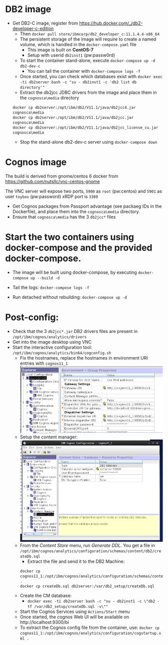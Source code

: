# DB2 image
* Get DB2-C image, register from https://hub.docker.com/_/db2-developer-c-edition
  * Then `docker pull store/ibmcorp/db2_developer_c:11.1.4.4-x86_64`
  * The persistent storage of the image will require to create a named volume, which is handled in the `docker-compose.yaml` file
    * This image is built on **CentOS-7**
    * Setup with userid `db2inst1` (pw:passw0rd)
  * To start the container stand-alone, execute `docker-compose up -d db2-dev-c`
    * You can tail the container with `docker-compose logs -f`
  * Once started, you can check which databases exist with `docker exec -ti db2server bash -c "su - db2inst1 -c 'db2 list db directory'"`
  * Extract the db2jcc JDBC drivers from the image and place them in the `cognosca\media` directory
  ```
  docker cp db2server:/opt/ibm/db2/V11.1/java/db2jcc4.jar cognosca\media
  docker cp db2server:/opt/ibm/db2/V11.1/java/db2jcc.jar cognosca\media
  docker cp db2server:/opt/ibm/db2/V11.1/java/db2jcc_license_cu.jar cognosca\media
  ```
  * Stop the stand-alone db2-dev-c server using `docker-compose down`

# Cognos image
The build is derived from gnome/centos 6 docker from https://github.com/nutsllc/vnc-centos-gnome

The VNC server will expose two ports, `5900` as `root` (pw:centos) and `5901` as user `toybox` (pw:password)
xRDP port is `3389`

* Get Cognos packages from Passport advantage (see packaeg IDs in the Dockerfile), and place them into the `cognosca\media` directory.
* Ensure that `cognosca\media` has the 3 `db2jcc*` files

# Start the two containers using docker-compose and the provided docker-compose.
* The image will be built using docker-compose, by executing `docker-compose up --build -d`

* Tail the logs: `docker-compose logs -f`

* Run detached without rebuilding: `docker-compose up -d`

# Post-config:
* Check that the 3 `db2jcc*.jar` DB2 drivers files are present in `/opt/ibm/cognos/analytics/drivers`
* Get into the image desktop using VNC
* Start the interactive configuration tool: `/opt/ibm/cognos/analytics/bin64/cogconfig.sh`
  * Fix the hostnames, replace the hostnames in environment URI entries with `cognos11_1` ![](images_Cognos_setup/20190226_4ba2fa55.png)
  * Setup the content manager: ![](images_Cognos_setup/20190226_afe83d15.png)
  * From the *Content Store* menu, run *Generate DDL*. You get a file in `/opt/ibm/cognos/analytics/configuration/schemas/content/db2/createDb.sql`
    * Extract the file and send it to the DB2 Machine:
    ``` 
    docker cp cognos11_1:/opt/ibm/cognos/analytics/configuration/schemas/content/db2/createDb.sql .
    docker cp createDb.sql db2server:/var/db2_setup/createDb.sql
    ``` 
  * Create the CM database:
    * `docker exec -ti db2server bash -c "su - db2inst1 -c \"db2 -tf /var/db2_setup/createDb.sql -v\""`
  * Start the Cognos Services using `Actions/Start` menu
  * Once started, the cognos Web UI will be available on http://localhost:9300/bi
  * To extract the Cognos config file from the container, use: `docker cp cognos11_1:/opt/ibm/cognos/analytics/configuration/cogstartup.xml .`